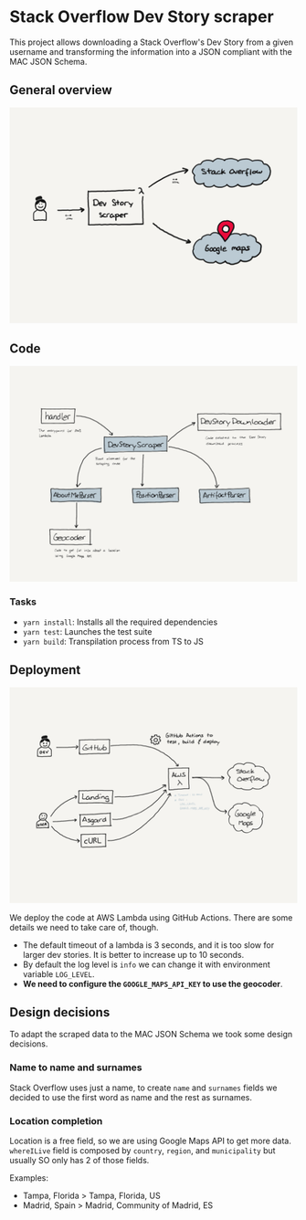 # Stack Overflow Dev Story scraper

This project allows downloading a Stack Overflow's Dev Story from a given username and transforming the information into a JSON compliant with the MAC JSON Schema.

## General overview

![General overview diagram](doc/assets/general-overview.png)

## Code

![Code organization](doc/assets/code-organization.png)

### Tasks

* `yarn install`: Installs all the required dependencies
* `yarn test`: Launches the test suite
* `yarn build`: Transpilation process from TS to JS

## Deployment

![Components architecture](doc/assets/deployment.png)

We deploy the code at AWS Lambda using GitHub Actions. There are some details we need to take care of, though.
* The default timeout of a lambda is 3 seconds, and it is too slow for larger dev stories. It is better to increase up to 10 seconds.
* By default the log level is `info` we can change it with environment variable `LOG_LEVEL`.
* **We need to configure the `GOOGLE_MAPS_API_KEY` to use the  geocoder**.

## Design decisions

To adapt the scraped data to the MAC JSON Schema we took some design decisions.

### Name to name and surnames

Stack Overflow uses just a name, to create `name` and `surnames` fields we decided to use the first word as name and the rest as surnames.

### Location completion

Location is a free field, so we are using Google Maps API to get more data. `whereILive` field is composed by `country`, `region`, and `municipality` but usually SO only has 2 of those fields.

Examples:
* Tampa, Florida > Tampa, Florida, US
* Madrid, Spain > Madrid, Community of Madrid, ES
